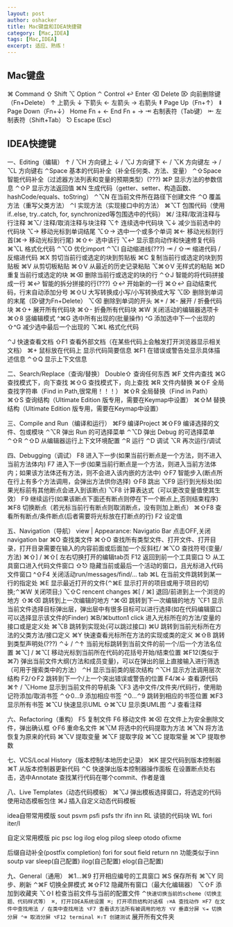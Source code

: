 ```yaml
---
layout: post 
author: oshacker
title: Mac键盘和IDEA快捷键
category: [Mac,IDEA]
tags: [Mac,IDEA]
excerpt: 适应、熟练！
---
```


## Mac键盘

⌘ Command
⇧ Shift
⌥ Option
⌃ Control
↩︎ Enter
⌫ Delete
⌦ 向前删除键（Fn+Delete）
↑ 上箭头
↓ 下箭头
← 左箭头
→ 右箭头
⇞ Page Up（Fn+↑）
⇟ Page Down（Fn+↓）
Home Fn + ←
End Fn + →
⇥ 右制表符（Tab键）
⇤ 左制表符（Shift+Tab）
⎋ Escape (Esc)

## IDEA快捷键

一、Editing（编辑）
↑ / ⌥H 方向键上
↓ / ⌥J 方向键下
← / ⌥K 方向键左
→ / ⌥L 方向键右
⌃Space 基本的代码补全（补全任何类、方法、变量）
⌃⇧Space 智能代码补全（过滤器方法列表和变量的预期类型）(???)
⌘P 显示方法的参数信息
⌃⇧P 显示方法返回值
⌘N 生成代码（getter、setter、构造函数、hashCode/equals、toString）
⌃⌥N 在当前文件所在路径下创建文件
⌃O 覆盖方法（重写父类方法）
⌃I 实现方法（实现接口中的方法）
⌘⌥T 包围代码（使用if..else, try..catch, for, synchronized等包围选中的代码）
⌘/ 注释/取消注释与行注释
⌘⌥/ 注释/取消注释与块注释
⌥↑ 连续选中代码块
⌥↓ 减少当前选中的代码块
⌥→ 移动光标到单词结尾
⌥⇧→ 选中一个或多个单词
⌘← 移动光标到行首(⌘→ 移动光标到行尾)
⌘⇧← 选中该行
⌥↩ 显示意向动作和快速修复代码
⌘⌥L 格式化代码
⌃⌥O 优化import
⌃⌥I 自动缩进线(???)
⇥ / ⇧⇥ 缩进代码 / 反缩进代码
⌘X 剪切当前行或选定的块到剪贴板
⌘C 复制当前行或选定的块到剪贴板
⌘V 从剪切板粘贴
⌘⇧V 从最近的历史记录粘贴
⌥⌘⇧V 无样式的粘贴
⌘D 重复当前行或选定的块
⌘⌫ 删除当前行或选定的块的行
⌃⇧J 智能的将代码拼接成一行
⌘↩ 智能的拆分拼接的行(???)
⇧↩ 开始新的一行
⌘⇧↩ 自动结束代码，行末自动添加分号
⌘⇧U 大写转换成小写/小写转换成大写
⌥⌦ 删除到单词的末尾（⌦键为Fn+Delete）
⌥⌫ 删除到单词的开头
⌘+ / ⌘- 展开 / 折叠代码块
⌘⇧+ 展开所有代码块
⌘⇧- 折叠所有代码块
⌘W 关闭活动的编辑器选项卡
⌘⇧8 竖编辑模式
^⌘G 选中所有出现的(批量操作)
^G 添加选中下一个出现的
⇧^G 减少选中最后一个出现的
⌥⌘L 格式化代码

⌃J 快速查看文档
⇧F1 查看外部文档（在某些代码上会触发打开浏览器显示相关文档）
⌘+ 鼠标放在代码上 显示代码简要信息
⌘F1 在错误或警告处显示具体描述信息
⌃⇧Q 显示上下文信息

二、Search/Replace（查询/替换）
Double⇧ 查询任何东西
⌘F 文件内查找
⌘G 查找模式下，向下查找
⌘⇧G 查找模式下，向上查找
⌘R 文件内替换
⌘⇧F 全局查找字符串（Find in Path,很常用！！！）
⌘⇧R 全局替换（Find in Path）
⌘⇧S 查询结构（Ultimate Edition 版专用，需要在Keymap中设置）
⌘⇧M 替换结构（Ultimate Edition 版专用，需要在Keymap中设置）

三、Compile and Run（编译和运行）
⌘F9 编译Project
⌘⇧F9 编译选择的文件、包或模块
⌃⌥R 弹出 Run 的可选择菜单
⌃⌥D 弹出 Debug 的可选择菜单
⌃⇧R ⌃⇧D 从编辑器运行上下文环境配置
⌃R 运行
⌃D 调试
⌥R 再次运行/调试

四、Debugging（调试）
F8 进入下一步(如果当前行断点是一个方法，则不进入当前方法体内)
F7 进入下一步(如果当前行断点是一个方法，则进入当前方法体内；如果该方法体还有方法，则不会进入该内嵌的方法中)
⇧F7 智能步入(断点所在行上有多个方法调用，会弹出方法供你选择)
⇧F8 跳出
⌥F9 运行到光标处(如果光标前有其他断点会进入到该断点)
⌥F8 计算表达式（可以更改变量值使其生效）
F9 继续运行(如果该断点下面还有断点则停在下一个断点上,否则结束程序)
⌘F8 切换断点（若光标当前行有断点则取消断点，没有则加上断点） 
⌘⇧F8 查看所有断点/条件断点(后者需要将光标放在打断点的行)
F2 设定值

五、Navigation（导航）
view | Appearance: Navigatio Bar 点击OFF,关闭navigation bar
⌘O 查找类文件
⌘⇧O 查找所有类型文件、打开文件、打开目录，打开目录需要在输入的内容前面或后面加一个反斜杠/
⌘⌥O 查找符号(变量/方法)
⌘⇧] / ⌘⇧[ 左右切换打开的编辑tab页
F12 返回到前一个工具窗口
⎋ 从工具窗口进入代码文件窗口
⇧⎋ 隐藏当前或最后一个活动的窗口，且光标进入代码文件窗口
^⇧F4 关闭活动run/messages/find/... tab
⌘L 在当前文件跳转到某一行的指定处
⌘E 显示最近打开的文件(⌃⌘E 显示打开的项目或用于项目的切换;⌃⌘W 关闭项目;)
⌥⇧C rencent changes
⌘[ / ⌘] 退回/前进到上一个浏览的地方
⇧⌘⌫ 跳转到上一次编辑的地方
^⌘⌫ 跳转到下一次编辑的地方
⌥F1 显示当前文件选择目标弹出层，弹出层中有很多目标可以进行选择(如在代码编辑窗口可以选择显示该文件的Finder)
⌘B/⌘button1 click 进入光标所在的方法/变量的接口或是定义处
⌘⌥B 跳转到实现处(可以跳过接口)
⌘U 跳转到当前光标所在方法的父类方法/接口定义
⌘Y 快速查看光标所在方法的实现或类的定义
⌘⇧B 跳转到类型声明处(???)
⌃↓ / ⌃↑ 当前光标跳转到当前文件的前一个/后一个方法名位置
⌘⌥] / ⌘⌥[ 移动光标到当前所在代码的花括号开始/结束位置
⌘F12(类似于⌘7) 弹出当前文件大纲(方法和成员变量)，可以在弹出的层上直接输入进行筛选（可用于搜索类中的方法）
⌃H 显示当前类的层次结构
⌃⌥H 显示方法调用层次结构
F2/⇧F2 跳转到下一个/上一个突出错误或警告的位置
F4/⌘↓ 查看源代码
⌘↑ / ⌥Home 显示到当前文件的导航条
⌥F3 选中文件/文件夹/代码行，使用助记符添加/取消书签
⌃⇧0...9 添加相应书签
⌃0...⌃9 跳转到相应的书签位置
⌘F3 显示所有书签
⌘⌥U 快速显示UML
⇧⌘⌥U 显示类UML图
⌃J 查看注释

六、Refactoring（重构）
F5 复制文件
F6 移动文件
⌘⌫ 在文件上为安全删除文件，弹出确认框
⇧F6 重命名文件
⌘⌥M 将选中的代码提取为方法
⌘⌥N 将方法恢复为原来的代码
⌘⌥V 提取变量
⌘⌥F 提取字段
⌘⌥C 提取常量
⌘⌥P 提取参数

七、VCS/Local History（版本控制/本地历史记录）
⌘K 提交代码到版本控制器
⌘T 从版本控制器更新代码
⌃C 快速弹出版本控制器操作面板
在设置断点处右击，选中Annotate   查找某行代码在哪个commit、作者是谁

八、Live Templates（动态代码模板）
⌘⌥J 弹出模板选择窗口，将选定的代码使用动态模板包住
⌘J 插入自定义动态代码模板

idea自带常用模版
sout
psvm
psfi
psfs
thr
ifn
inn
RL 读锁的代码块
WL
fori
iter/I

自定义常用模版
pic
psc
log
ilog
elog
pilog
sleep
otodo
ofixme

后缀自动补全(postfix completion)
fori
for
sout
field
return
nn 功能类似于inn
soutp
var
sleep(自己配置)
ilog(自己配置)
elog(自己配置)

九、General（通用）
⌘1...⌘9 打开相应编号的工具窗口
⌘S 保存所有
⌘⌥Y 同步、刷新
⌃⌘F 切换全屏模式
⌘⇧F12 隐藏所有窗口（最大化编辑器）
⌥⇧F 添加到收藏夹
⌥⇧I 检查当前文件与当前的配置文件
⌃` 快速切换当前的scheme（切换主题、代码样式等）
⌘, 打开IDEA系统设置
⌘; 打开项目结构对话框
⇧⌘A 查找动作
⌘F7 在文件中查找用法 / 在类中查找用法
⌥F7 查看该方法所有被调用的地方
⌥V 垂直分屏
⌥⇥ 切换分屏
⌃⌫ 取消分屏
⌥F12 terminal
⌘⇧T 创建测试
` 展开所有文件夹

